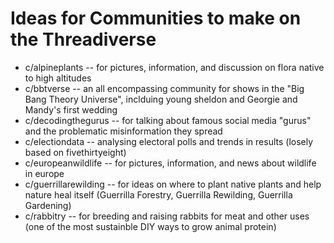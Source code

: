 # Ideas for Communities to make on the Threadiverse
* c/alpineplants -- for pictures, information, and discussion on flora native to high altitudes
* c/bbtverse -- an all encompassing community for shows in the "Big Bang Theory Universe", inclduing young sheldon and Georgie and Mandy's first wedding
* c/decodingthegurus -- for talking about famous social media "gurus" and the problematic misinformation they spread
* c/electiondata -- analysing electoral polls and trends in results (losely based on fivethirtyeight)
* c/europeanwildlife -- for pictures, information, and news about wildlife in europe
* c/guerrillarewilding -- for ideas on where to plant native plants and help nature heal itself (Guerrilla Forestry, Guerrilla Rewilding, Guerrilla Gardening)
* c/rabbitry -- for breeding and raising rabbits for meat and other uses (one of the most sustainble DIY ways to grow animal protein)
